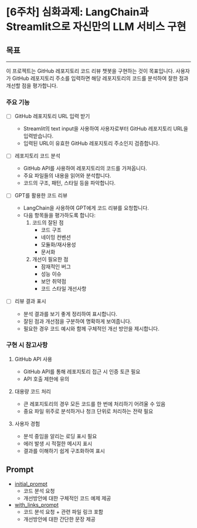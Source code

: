 # [6주차] 심화과제: LangChain과 Streamlit으로 자신만의 LLM 서비스 구현

## 목표

---

이 프로젝트는 GitHub 레포지토리 코드 리뷰 챗봇을 구현하는 것이 목표입니다. 사용자가 GitHub 레포지토리 주소를 입력하면 해당 레포지토리의 코드를 분석하여 잘한 점과 개선할 점을 평가합니다.

### 주요 기능

- [ ] GitHub 레포지토리 URL 입력 받기
    - Streamlit의 text input을 사용하여 사용자로부터 GitHub 레포지토리 URL을 입력받습니다.
    - 입력된 URL이 유효한 GitHub 레포지토리 주소인지 검증합니다.

- [ ] 레포지토리 코드 분석
    - GitHub API를 사용하여 레포지토리의 코드를 가져옵니다.
    - 주요 파일들의 내용을 읽어와 분석합니다.
    - 코드의 구조, 패턴, 스타일 등을 파악합니다.

- [ ] GPT를 활용한 코드 리뷰
    - LangChain을 사용하여 GPT에게 코드 리뷰를 요청합니다.
    - 다음 항목들을 평가하도록 합니다:
        1. 코드의 잘된 점
            - 코드 구조
            - 네이밍 컨벤션
            - 모듈화/재사용성
            - 문서화
        2. 개선이 필요한 점
            - 잠재적인 버그
            - 성능 이슈
            - 보안 취약점
            - 코드 스타일 개선사항

- [ ] 리뷰 결과 표시
    - 분석 결과를 보기 좋게 정리하여 표시합니다.
    - 잘된 점과 개선점을 구분하여 명확하게 보여줍니다.
    - 필요한 경우 코드 예시와 함께 구체적인 개선 방안을 제시합니다.

### 구현 시 참고사항

1. GitHub API 사용
    - GitHub API를 통해 레포지토리 접근 시 인증 토큰 필요
    - API 호출 제한에 유의

2. 대용량 코드 처리
    - 큰 레포지토리의 경우 모든 코드를 한 번에 처리하기 어려울 수 있음
    - 중요 파일 위주로 분석하거나 청크 단위로 처리하는 전략 필요

3. 사용자 경험
    - 분석 중임을 알리는 로딩 표시 필요
    - 에러 발생 시 적절한 메시지 표시
    - 결과를 이해하기 쉽게 구조화하여 표시

## Prompt

- [initial_prompt](prompts.py)
    - 코드 분석 요청
    - 개선방안에 대한 구체적인 코드 예제 제공
- [with_links_prompt](prompts.py)
    - 코드 분석 요청 + 관련 파일 링크 포함
    - 개선방안에 대한 간단한 문장 제공
    
